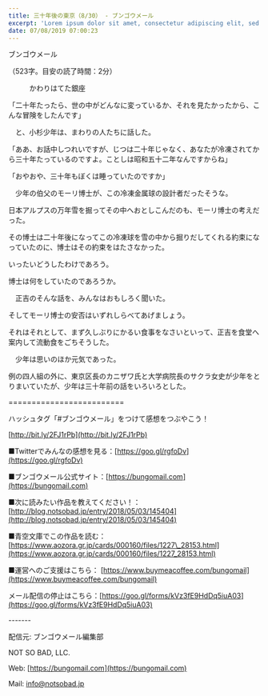 ```yaml
---
title: 三十年後の東京（8/30） - ブンゴウメール
excerpt: 'Lorem ipsum dolor sit amet, consectetur adipiscing elit, sed do eiusmod tempor incididunt ut labore et dolore magna aliqua. Praesent elementum facilisis leo vel fringilla est ullamcorper eget. At imperdiet dui accumsan sit amet nulla facilisi morbi tempus.'
date: 07/08/2019 07:00:23
---
```


ブンゴウメール

（523字。目安の読了時間：2分）

　　　かわりはてた銀座

「二十年たったら、世の中がどんなに変っているか、それを見たかったから、こんな冒険をしたんです」

　と、小杉少年は、まわりの人たちに話した。

「ああ、お話中しつれいですが、じつは二十年じゃなく、あなたが冷凍されてから三十年たっているのですよ。ことしは昭和五十二年なんですからね」

「おやおや、三十年もぼくは睡っていたのですか」

　少年の伯父のモーリ博士が、この冷凍金属球の設計者だったそうな。

日本アルプスの万年雪を掘ってその中へおとしこんだのも、モーリ博士の考えだった。

その博士は二十年後になってこの冷凍球を雪の中から掘りだしてくれる約束になっていたのに、博士はその約束をはたさなかった。

いったいどうしたわけであろう。

博士は何をしていたのであろうか。

　正吉のそんな話を、みんなはおもしろく聞いた。

そしてモーリ博士の安否はいずれしらべてあげましょう。

それはそれとして、まず久しぶりにかるい食事をなさいといって、正吉を食堂へ案内して流動食をごちそうした。

　少年は思いのほか元気であった。

例の四人組の外に、東京区長のカニザワ氏と大学病院長のサクラ女史が少年をとりまいていたが、少年は三十年前の話をいろいろとした。

\=========================

ハッシュタグ「#ブンゴウメール」をつけて感想をつぶやこう！　

[http://bit.ly/2FJ1rPb](http://bit.ly/2FJ1rPb)

■Twitterでみんなの感想を見る：[https://goo.gl/rgfoDv](https://goo.gl/rgfoDv)

■ブンゴウメール公式サイト：[https://bungomail.com](https://bungomail.com)

■次に読みたい作品を教えてください！：[http://blog.notsobad.jp/entry/2018/05/03/145404](http://blog.notsobad.jp/entry/2018/05/03/145404)

■青空文庫でこの作品を読む：[https://www.aozora.gr.jp/cards/000160/files/1227\_28153.html](https://www.aozora.gr.jp/cards/000160/files/1227_28153.html)

■運営へのご支援はこちら： [https://www.buymeacoffee.com/bungomail](https://www.buymeacoffee.com/bungomail)

メール配信の停止はこちら：[https://goo.gl/forms/kVz3fE9HdDq5iuA03](https://goo.gl/forms/kVz3fE9HdDq5iuA03)

\-------

配信元: ブンゴウメール編集部

NOT SO BAD, LLC.

Web: [https://bungomail.com](https://bungomail.com)

Mail: info@notsobad.jp